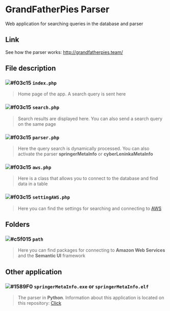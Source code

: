 # GrandFatherPies Parser
Web application for searching queries in the database and parser

## Link
See how the parser works: <http://grandfatherpies.team/>

## File description 
### ![#f03c15](https://placehold.it/15/f03c15/000000?text=+) `index.php`
> Home page of the app. A search query is sent here

### ![#f03c15](https://placehold.it/15/f03c15/000000?text=+) `search.php`
> Search results are displayed here. You can also send a search query on the same page

### ![#f03c15](https://placehold.it/15/f03c15/000000?text=+) `parser.php`
> Here the query search is dynamically processed. You can also activate the parser **springerMetaInfo** or **cyberLeninkaMetaInfo** 

### ![#f03c15](https://placehold.it/15/f03c15/000000?text=+) `aws.php`
> Here is a class that allows you to connect to the database and find data in a table

### ![#f03c15](https://placehold.it/15/f03c15/000000?text=+) `settingAWS.php`
> Here you can find the settings for searching and connecting to [AWS](https://aws.amazon.com/)

## Folders
### ![#c5f015](https://via.placeholder.com/15/c5f015/000000?text=+) `path`
> Here you can find packages for connecting to **Amazon Web Services** and the **Semantic UI** framework

## Other application 
### ![#1589F0](https://via.placeholder.com/15/1589F0/000000?text=+) `springerMetaInfo.exe` or `springerMetaInfo.elf`
> The parser in **Python**. Information about this application is located on this repository: [Click](https://github.com/akmubi/springerMetaParserUltraDoNotUse)
